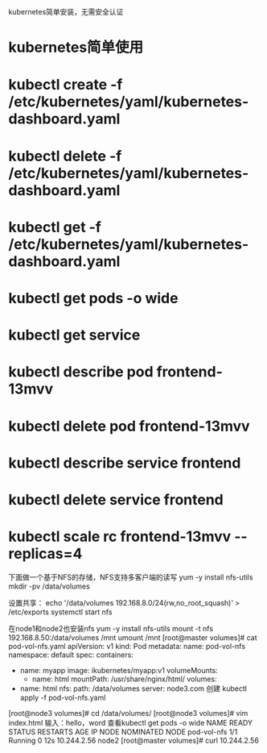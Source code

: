 kubernetes简单安装，无需安全认证

#  kubernetes简单使用
# kubectl create -f /etc/kubernetes/yaml/kubernetes-dashboard.yaml 
# kubectl delete -f /etc/kubernetes/yaml/kubernetes-dashboard.yaml
# kubectl get  -f /etc/kubernetes/yaml/kubernetes-dashboard.yaml
# kubectl get pods -o wide
# kubectl get service
# kubectl describe pod frontend-13mvv
# kubectl delete pod frontend-13mvv
# kubectl describe service frontend
# kubectl delete service frontend
# kubectl scale rc frontend-13mvv --replicas=4

下面做一个基于NFS的存储，NFS支持多客户端的读写
yum -y install nfs-utils
mkdir -pv /data/volumes 

设置共享：
echo '/data/volumes 192.168.8.0/24(rw,no_root_squash)' > /etc/exports
systemctl start nfs

在node1和node2也安装nfs
yum -y install nfs-utils 
mount -t nfs 192.168.8.50:/data/volumes /mnt
umount /mnt
[root@master volumes]# cat pod-vol-nfs.yaml 
apiVersion: v1
kind: Pod
metadata:
  name: pod-vol-nfs
  namespace: default
spec:
  containers:
  - name: myapp
    image: ikubernetes/myapp:v1
    volumeMounts:
    - name: html
      mountPath: /usr/share/nginx/html/
  volumes:
  - name: html
    nfs:
      path: /data/volumes
      server: node3.com
创建 kubectl apply -f pod-vol-nfs.yaml
 
[root@node3 volumes]# cd /data/volumes/
[root@node3 volumes]# vim index.html  输入：hello，word
查看kubectl get pods -o wide
NAME          READY     STATUS    RESTARTS   AGE       IP            NODE      NOMINATED NODE
pod-vol-nfs   1/1       Running   0          12s       10.244.2.56   node2     <none>
[root@master volumes]# curl 10.244.2.56

